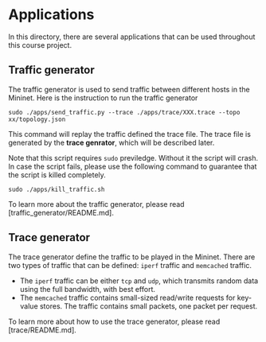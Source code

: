 # Applications

In this directory, there are several applications that can be used throughout this course project.


## Traffic generator

The traffic generator is used to send traffic between different hosts in the Mininet.
Here is the instruction to run the traffic generator

```
sudo ./apps/send_traffic.py --trace ./apps/trace/XXX.trace --topo xx/topology.json
```

This command will replay the traffic defined the trace file. The trace file is generated by the **trace genrator**, which will be described later.

Note that this script requires `sudo` previledge. Without it the script will crash.
In case the script fails, please use the following command to guarantee that the script is killed completely.

```
sudo ./apps/kill_traffic.sh
```

To learn more about the traffic generator, please read [traffic_generator/README.md].

## Trace generator

The trace generator define the traffic to be played in the Mininet. There are two types of traffic that can be defined: `iperf` traffic and `memcached` traffic.
- The `iperf` traffic can be either `tcp` and `udp`, which transmits random data using the full bandwidth, with best effort.
- The `memcached` traffic contains small-sized read/write requests for key-value stores. The traffic contains small packets, one packet per request.

To learn more about how to use the trace generator, please read [trace/README.md].
